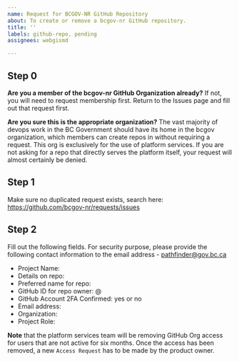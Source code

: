 ```yaml
---
name: Request for BCGOV-NR GitHub Repository
about: To create or remove a bcgov-nr GitHub repository.
title: ''
labels: github-repo, pending
assignees: webgismd

---
```


## Step 0

**Are you a member of the bcgov-nr GitHub Organization already?**
If not, you will need to request membership first. Return to the Issues page and fill out that request first.

**Are you sure this is the appropriate organization?**
The vast majority of devops work in the BC Government should have its home in the bcgov organization, which members can create repos in without requiring a request.
This org is exclusively for the use of platform services. If you are not asking for a repo that directly serves the platform itself, your request will almost certainly be denied.

## Step 1
Make sure no duplicated request exists, search here:
https://github.com/bcgov-nr/requests/issues

## Step 2
Fill out the following fields. For security purpose, please provide the following contact information to the email address - pathfinder@gov.bc.ca

* Project Name: 
* Details on repo: 
* Preferred name for repo: 
* GitHub ID for repo owner: @
* GitHub Account 2FA Confirmed: yes or no
* Email address: 
* Organization: 
* Project Role: 


**Note** that the platform services team will be removing GitHub Org access for users that are not active for six months. Once the access has been removed, a new `Access Request` has to be made by the product owner.
